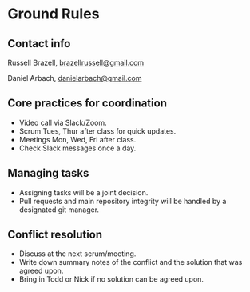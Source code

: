 # Ground Rules

## Contact info

Russell Brazell, [brazellrussell@gmail.com](mailto:brazellrussell@gmail.com)

Daniel Arbach, [danielarbach@gmail.com](mailto:danielarbach@gmail.com)

## Core practices for coordination

- Video call via Slack/Zoom.
- Scrum Tues, Thur after class for quick updates.
- Meetings Mon, Wed, Fri after class.
- Check Slack messages once a day.

## Managing tasks
- Assigning tasks will be a joint decision.
- Pull requests and main repository integrity will be handled by a designated git manager.   

## Conflict resolution
- Discuss at the next scrum/meeting.
- Write down summary notes of the conflict and the solution that was agreed upon.
- Bring in Todd or Nick if no solution can be agreed upon.